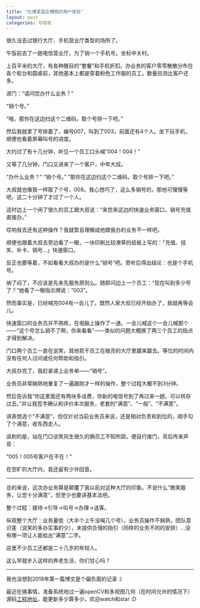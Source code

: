 ```yaml
---
title: "吐槽某国企糟糕的用户体验"
layout: post
categories: 写随笔
---
```


很久没去过银行大厅、手机营业厅类型的场所了。

午饭前去了一趟电信营业厅，为了销一个手机号。坐标中关村。

上百平米的大厅，有各种醒目的“套餐”和手机折扣。办业务的客户零零散散分布在各个柜台和圆桌前，其他基本上都是穿着粉色工作服的员工，数量目测比客户还多。

进门：“请问您办什么业务？”

“销个号。”

“哦，那你在这边扫这个二维码，取个号排一下吧。”

然后我就拿了号排着了，编号007，叫到了003，前面还有4个人。坐下玩手机，顺便也看着屏幕叫号的进度。

大约过了有十几分钟，听见一个员工口头喊“004！004！”

又等了几分钟，门口又进来了一个客户，中年大叔。

“办什么业务？” “销个号。” “那你在这边扫这个二维码，取个号排一下吧。”

大叔就也像我一样取了个号，008。我心想巧了，这么多销号的，那他可慢慢等吧，这二十分钟了才过了一个人。

这时边上一个闲了很久的员工跟大叔说：“来您来这边的快速业务窗口，销号充值直接办。”

哎哟我去还有这种操作？我就暂且理解成他跟我办的业务不一样吧。

顺便也跟着大叔去旁边看了一眼，一块印刷比较潦草的纸板上写的：「充值、挂失、补卡、销号…」快速窗口。

反正也要等着，不如看看大叔办的是什么“销号”吧。旁听后得出结论：也是个手机号。

纳了闷了，不应该是先来先服务原则么。随即问边上一个员工：“现在叫到多少号了？”她看了一眼指示牌说：“003”。

然而事实是，已经喊完004有一会儿了。既然人家大叔已经开始办了，我就再等会儿。

快速窗口的业务员并不熟练，在电脑上操作了一通，一会儿喊这个一会儿喊那个——“这个号怎么销不了啊，你来看看”——类似的问题大概换了两三个员工的指点才得到解决。

门口两个员工一直在说笑，其他若干员工在敞亮的大厅里踱来踱去。等位的时间内没有任何人过问或任何帮助和指引。

大叔办完了，我赶紧递上业务单——“销号”。

业务员非常娴熟地重复了一遍跟刚才一样的操作，整个过程大概不到3分钟。

然后告诉我“你这里面还有两块多话费，你新的电信号到了再过来一趟，可以转存过去。”并让我签字确认和评价本次服务，老套的“满意”、“一般”、“不满意”。

讲真想选个“不满意”，但仅针对当前业务员来说，还是相对负责和到位的，顺手勾了个满意，收东西走人。

讽刺的是，站在门口谈笑风生很久的俩员工不知所踪，便自行推门，背后传来声音：

“005！005号客户在不在！”

在空旷的大厅内，竟还留有少许回音。

---

总的来说，这次办业务算是颠覆了我以前对这种大厅的印象。不说什么“微笑服务，让您十分满意”，但至少也要讲基本法吧。

整个过程：接待->引导->叫号->办理->送客。

纵观整个大厅：业务量低（大半个上午没喊几个号），业务员操作不娴熟，团队意识差（说笑的多办实事的少），未提供合理的指引（同样的业务不同的安排）...没有哪一项让人能给出“满意”二字。

店里不少员工还都是二十几岁的年轻人。

这么早就步入这样的养老生活，你们甘心吗？

---

我也没想到2018年第一篇博文是个偏负面的记录 :)

最近在搞事情，准备系统地过一遍openCV和多视图几何（在时间允许的情况下）源码[工程地址](https://github.com/HusterHope/LearningOpenCV)，能更新多少算多少。欢迎watch和star :D


